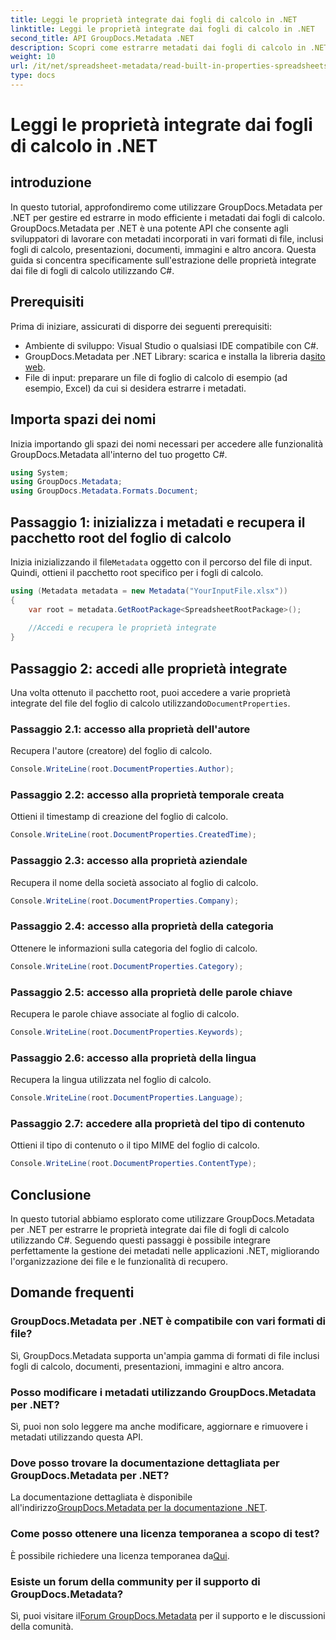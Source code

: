 ```yaml
---
title: Leggi le proprietà integrate dai fogli di calcolo in .NET
linktitle: Leggi le proprietà integrate dai fogli di calcolo in .NET
second_title: API GroupDocs.Metadata .NET
description: Scopri come estrarre metadati dai fogli di calcolo in .NET utilizzando GroupDocs.Metadata, migliorando la gestione e l'organizzazione dei documenti nelle tue applicazioni.
weight: 10
url: /it/net/spreadsheet-metadata/read-built-in-properties-spreadsheets/
type: docs
---
```

# Leggi le proprietà integrate dai fogli di calcolo in .NET

## introduzione
In questo tutorial, approfondiremo come utilizzare GroupDocs.Metadata per .NET per gestire ed estrarre in modo efficiente i metadati dai fogli di calcolo. GroupDocs.Metadata per .NET è una potente API che consente agli sviluppatori di lavorare con metadati incorporati in vari formati di file, inclusi fogli di calcolo, presentazioni, documenti, immagini e altro ancora. Questa guida si concentra specificamente sull'estrazione delle proprietà integrate dai file di fogli di calcolo utilizzando C#.
## Prerequisiti
Prima di iniziare, assicurati di disporre dei seguenti prerequisiti:
- Ambiente di sviluppo: Visual Studio o qualsiasi IDE compatibile con C#.
-  GroupDocs.Metadata per .NET Library: scarica e installa la libreria da[sito web](https://releases.groupdocs.com/metadata/net/).
- File di input: preparare un file di foglio di calcolo di esempio (ad esempio, Excel) da cui si desidera estrarre i metadati.

## Importa spazi dei nomi
Inizia importando gli spazi dei nomi necessari per accedere alle funzionalità GroupDocs.Metadata all'interno del tuo progetto C#.
```csharp
using System;
using GroupDocs.Metadata;
using GroupDocs.Metadata.Formats.Document;
```
## Passaggio 1: inizializza i metadati e recupera il pacchetto root del foglio di calcolo
 Inizia inizializzando il file`Metadata` oggetto con il percorso del file di input. Quindi, ottieni il pacchetto root specifico per i fogli di calcolo.
```csharp
using (Metadata metadata = new Metadata("YourInputFile.xlsx"))
{
    var root = metadata.GetRootPackage<SpreadsheetRootPackage>();
    
    //Accedi e recupera le proprietà integrate
}
```
## Passaggio 2: accedi alle proprietà integrate
 Una volta ottenuto il pacchetto root, puoi accedere a varie proprietà integrate del file del foglio di calcolo utilizzando`DocumentProperties`.
### Passaggio 2.1: accesso alla proprietà dell'autore
Recupera l'autore (creatore) del foglio di calcolo.
```csharp
Console.WriteLine(root.DocumentProperties.Author);
```
### Passaggio 2.2: accesso alla proprietà temporale creata
Ottieni il timestamp di creazione del foglio di calcolo.
```csharp
Console.WriteLine(root.DocumentProperties.CreatedTime);
```
### Passaggio 2.3: accesso alla proprietà aziendale
Recupera il nome della società associato al foglio di calcolo.
```csharp
Console.WriteLine(root.DocumentProperties.Company);
```
### Passaggio 2.4: accesso alla proprietà della categoria
Ottenere le informazioni sulla categoria del foglio di calcolo.
```csharp
Console.WriteLine(root.DocumentProperties.Category);
```
### Passaggio 2.5: accesso alla proprietà delle parole chiave
Recupera le parole chiave associate al foglio di calcolo.
```csharp
Console.WriteLine(root.DocumentProperties.Keywords);
```
### Passaggio 2.6: accesso alla proprietà della lingua
Recupera la lingua utilizzata nel foglio di calcolo.
```csharp
Console.WriteLine(root.DocumentProperties.Language);
```
### Passaggio 2.7: accedere alla proprietà del tipo di contenuto
Ottieni il tipo di contenuto o il tipo MIME del foglio di calcolo.
```csharp
Console.WriteLine(root.DocumentProperties.ContentType);
```

## Conclusione
In questo tutorial abbiamo esplorato come utilizzare GroupDocs.Metadata per .NET per estrarre le proprietà integrate dai file di fogli di calcolo utilizzando C#. Seguendo questi passaggi è possibile integrare perfettamente la gestione dei metadati nelle applicazioni .NET, migliorando l'organizzazione dei file e le funzionalità di recupero.

## Domande frequenti
### GroupDocs.Metadata per .NET è compatibile con vari formati di file?
Sì, GroupDocs.Metadata supporta un'ampia gamma di formati di file inclusi fogli di calcolo, documenti, presentazioni, immagini e altro ancora.
### Posso modificare i metadati utilizzando GroupDocs.Metadata per .NET?
Sì, puoi non solo leggere ma anche modificare, aggiornare e rimuovere i metadati utilizzando questa API.
### Dove posso trovare la documentazione dettagliata per GroupDocs.Metadata per .NET?
 La documentazione dettagliata è disponibile all'indirizzo[GroupDocs.Metadata per la documentazione .NET](https://tutorials.groupdocs.com/metadata/net/).
### Come posso ottenere una licenza temporanea a scopo di test?
 È possibile richiedere una licenza temporanea da[Qui](https://purchase.groupdocs.com/temporary-license/).
### Esiste un forum della community per il supporto di GroupDocs.Metadata?
 Sì, puoi visitare il[Forum GroupDocs.Metadata](https://forum.groupdocs.com/c/metadata/14) per il supporto e le discussioni della comunità.